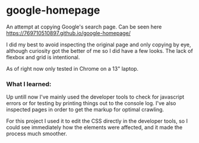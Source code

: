 # google-homepage

An attempt at copying Google's search page.
Can be seen here https://769710510897.github.io/google-homepage/

I did my best to avoid inspecting the original page and only copying by eye, although curiosity got the better of me so I did have a few looks. The lack of flexbox and grid is intentional.

As of right now only tested in Chrome on a 13" laptop.

### What I learned:
Up untill now I've mainly used the developer tools to check for javascript errors or for testing by printing things out to the console log. I've also inspected pages in order to get the markup for optimal crawling.

For this project I used it to edit the CSS directly in the developer tools, so I could see immediately how the elements were affected, and it made the process much smoother. 
